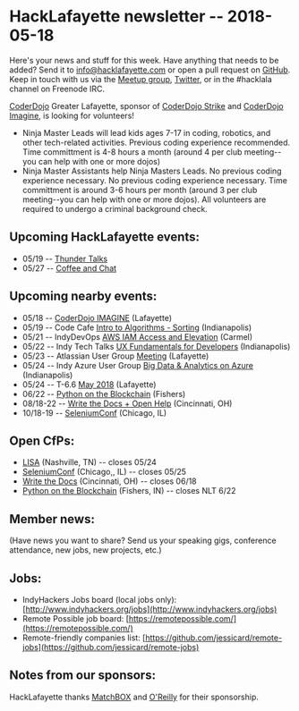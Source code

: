 # HackLafayette newsletter -- 2018-05-18

Here's your news and stuff for this week. Have anything that needs to be added? Send it to info@hacklafayette.com or open a pull request on [GitHub](https://github.com/hacklafayette/newsletter). Keep in touch with us via the [Meetup group](https://www.meetup.com/hacklafayette/), [Twitter](https://twitter.com/hacklafayette), or in the #hacklala channel on Freenode IRC.

[CoderDojo](http://www.greaterlafayettecommerce.com/greater-lafayette-coder-dojo) Greater Lafayette, sponsor of [CoderDojo Strike](http://www.signupgenius.com/go/5080945aea62ea5f49-coderdojo) and [CoderDojo Imagine](http://www.signupgenius.com/go/5080945aea62ea5f49-coderdojo1), is looking for volunteers!
* Ninja Master Leads will lead kids ages 7-17 in coding, robotics, and other tech-related activities.  Previous coding experience recommended.  Time committment is 4-8 hours a month (around 4 per club meeting--you can help with one or more dojos)
* Ninja Master Assistants help Ninja Masters Leads.  No previous coding experience necessary. 
No previous coding experience necessary.  Time committment is around 3-6 hours per month (around 3 per club meeting--you can help with one or more dojos). All volunteers are required to undergo a criminal background check.

## Upcoming HackLafayette events:
* 05/19 -- [Thunder Talks](https://www.meetup.com/hacklafayette/events/248009377/)
* 05/27 -- [Coffee and Chat](https://www.meetup.com/hacklafayette/events/pcmxklyxhbkc/)

## Upcoming nearby events:
* 05/18 -- [CoderDojo IMAGINE](https://www.meetup.com/tminus/events/247753788/) (Lafayette)
* 05/19 -- Code Cafe [Intro to Algorithms - Sorting](https://www.meetup.com/join-code-cafe/events/250075691/) (Indianapolis)
* 05/21 -- IndyDevOps [AWS IAM Access and Elevation](https://www.meetup.com/IndyDevOps/events/247735109/) (Carmel)
* 05/22 -- Indy Tech Talks [UX Fundamentals for Developers](https://www.meetup.com/indy-tech-talks/events/250110133/) (Indianapolis)
* 05/23 -- Atlassian User Group [Meeting](https://aug.atlassian.com/events/details/atlassian-lafayette-presents-back-in-the-saddle-aug-meeting) (Lafayette)
* 05/24 -- Indy Azure User Group [Big Data & Analytics on Azure](https://www.meetup.com/Indy-Azure-User-Group/events/250191847/) (Indianapolis)
* 05/24 -- T-6.6 [May 2018](https://www.meetup.com/tminus/events/247753788/) (Lafayette)
* 06/22 -- [Python on the Blockchain](https://www.eventbrite.com/e/pythology-one-day-conference-blockchain-tickets-42537283159) (Fishers)
* 08/18-22 -- [Write the Docs + Open Help](http://www.writethedocs.org/conf/cincinnati/2018/) (Cincinnati, OH)
* 10/18-19 -- [SeleniumConf](https://www.seleniumconf.us/) (Chicago, IL)

## Open CfPs:

* [LISA](https://www.usenix.org/conference/lisa18/call-for-participation) (Nashville, TN) -- closes 05/24
* [SeleniumConf](https://www.papercall.io/seleniumconfchicago) (Chicago,, IL) -- closes 05/25
* [Write the Docs](http://www.writethedocs.org/conf/cincinnati/2018/cfp/) (Cincinnati, OH) -- closes 06/18
* [Python on the Blockchain](https://docs.google.com/forms/d/e/1FAIpQLScAt3TXMpNbhbvfLX166_7a06KpD7zUrKlQDnCU5IVjCWJ9iA/viewform) (Fishers, IN) -- closes NLT 6/22

## Member news:
(Have news you want to share? Send us your speaking gigs, conference attendance, new jobs, new projects, etc.)

## Jobs:
* IndyHackers Jobs board (local jobs only): [http://www.indyhackers.org/jobs](http://www.indyhackers.org/jobs)
* Remote Possible job board: [https://remotepossible.com/](https://remotepossible.com/)
* Remote-friendly companies list: [https://github.com/jessicard/remote-jobs](https://github.com/jessicard/remote-jobs)

## Notes from our sponsors:

HackLafayette thanks [MatchBOX](http://matchboxstudio.org/) and [O'Reilly](http://www.oreilly.com/) for their sponsorship.
